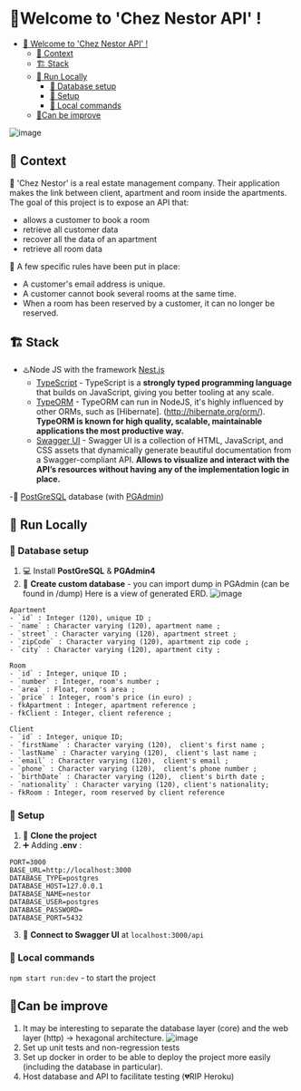 # :hotel:Welcome to 'Chez Nestor API' !

- [:hotel: Welcome to 'Chez Nestor API' !](#welcome-to--chez-nestor-api---)
  - [ :thought_balloon: Context](#context)
  - [:building_construction: Stack](#-building-construction---stack)
  - [:construction_worker: Run Locally](#-construction-worker--run-locally)
    - [:floppy_disk: Database setup](#database-setup)
    - [:seat: Setup](#setup)
    - [:rocket: Local commands](#local-commands)
  - [:100:Can be improve](#-100-can-be-improve)

![image](https://user-images.githubusercontent.com/14876793/208528643-00bcfcb4-112b-49d9-bd18-f701478424b6.png)

## :thought_balloon: Context

:department_store: 'Chez Nestor' is a real estate management company. Their application makes the link between client, apartment and room inside the apartments. The goal of this project is to expose an API that:

- allows a customer to book a room
- retrieve all customer data
- recover all the data of an apartment
- retrieve all room data

:straight_ruler: A few specific rules have been put in place:

- A customer's email address is unique.
- A customer cannot book several rooms at the same time.
- When a room has been reserved by a customer, it can no longer be reserved.

## :building_construction: Stack

- :hotsprings:Node JS with the framework [Nest.js](https://nestjs.com/)
	- [TypeScript](https://www.typescriptlang.org/) - TypeScript is a **strongly typed programming language** that builds on JavaScript, giving you better tooling at any scale.
	- [TypeORM](https://typeorm.io/) - TypeORM can run in NodeJS, it's highly influenced by other ORMs, such as [Hibernate]. (http://hibernate.org/orm/). **TypeORM is known for high quality, scalable, maintainable applications the most productive way.**
	- [Swagger UI](https://swagger.io/)  - Swagger UI is a collection of HTML, JavaScript, and CSS assets that dynamically generate beautiful documentation from a Swagger-compliant API. **Allows to visualize and interact with the API’s resources without having any of the implementation logic in place.**
	
-:floppy_disk: [PostGreSQL](https://www.postgresql.org/) database (with [PGAdmin](https://www.pgadmin.org/))

## :construction_worker: Run Locally

### :floppy_disk: Database setup

1. 💻 Install **PostGreSQL** & **PGAdmin4**
2. 💾 **Create custom database** - you can import dump in PGAdmin (can be found in /dump)
   Here is a view of generated ERD.
   ![image](https://user-images.githubusercontent.com/14876793/208528888-f244c82c-6fc1-4f05-9b00-a7a6ef5b8f52.png)

```
Apartment
- `id` : Integer (120), unique ID ;
- `name` : Character varying (120), apartment name ;
- `street` : Character varying (120), apartment street ;
- `zipCode` : Character varying (120), apartment zip code ;
- `city` : Character varying (120), apartment city ;

Room
- `id` : Integer, unique ID ;
- `number` : Integer, room's number ;
- `area` : Float, room's area ;
- `price` : Integer, room's price (in euro) ;
- fkApartment : Integer, apartment reference ;
- fkClient : Integer, client reference ;

Client
- `id` : Integer, unique ID;
- `firstName` : Character varying (120),  client's first name ;
- `lastName` : Character varying (120),  client's last name ;
- `email` : Character varying (120),  client's email ;
- `phone` : Character varying (120),  client's phone number ;
- `birthDate` : Character varying (120),  client's birth date ;
- `nationality` : Character varying (120), client's nationality;
- fkRoom : Integer, room reserved by client reference
```

### :seat: Setup

1. :envelope_with_arrow: **Clone the project**
2. :heavy_plus_sign: Adding **.env** :

```
PORT=3000
BASE_URL=http://localhost:3000
DATABASE_TYPE=postgres
DATABASE_HOST=127.0.0.1
DATABASE_NAME=nestor
DATABASE_USER=postgres
DATABASE_PASSWORD=
DATABASE_PORT=5432
```

3. :signal_strength: **Connect to Swagger UI** at `localhost:3000/api`

### :rocket: Local commands

`npm start run:dev` - to start the project

## :100:Can be improve

1.  It may be interesting to separate the database layer (core) and the web layer (http) -> hexagonal architecture.
    ![image](https://user-images.githubusercontent.com/14876793/208536345-4ff96bc3-2050-4880-9a6b-f274602a22f8.png)
2.  Set up unit tests and non-regression tests
3.  Set up docker in order to be able to deploy the project more easily (including the database in particular).
4.  Host database and API to facilitate testing (:broken_heart:RIP Heroku)
